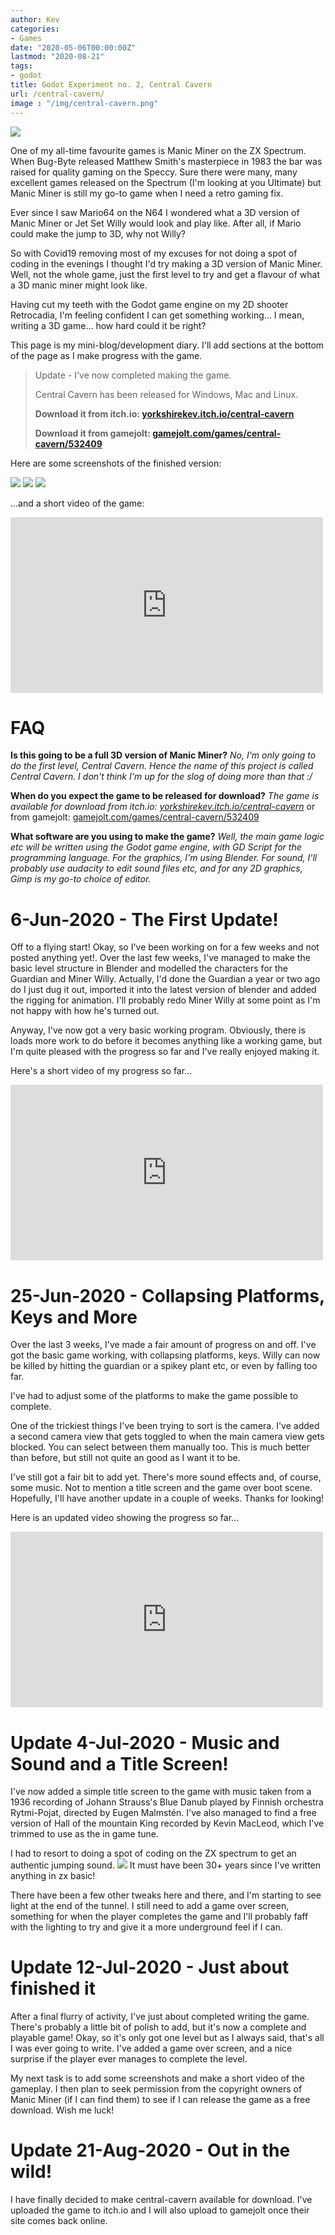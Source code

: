 ```yaml
---
author: Kev
categories:
- Games
date: "2020-05-06T00:00:00Z"
lastmod: "2020-08-21"
tags:
- godot
title: Godot Experiment no. 2, Central Cavern
url: /central-cavern/
image : "/img/central-cavern.png"
---
```

![](/images/central-cavern/screenshot1.png)

One of my all-time favourite games is Manic Miner on the ZX Spectrum. When Bug-Byte released Matthew Smith's masterpiece in 1983 the bar was raised for quality gaming on the Speccy. Sure there were many, many excellent games released on the Spectrum (I'm looking at you Ultimate) but Manic Miner is still my go-to game when I need a retro gaming fix.

Ever since I saw Mario64 on the N64 I wondered what a 3D version of Manic Miner or Jet Set Willy would look and play like. After all, if Mario could make the jump to 3D, why not Willy?

So with Covid19 removing most of my excuses for not doing a spot of coding in the evenings I thought I'd try making a 3D version of Manic Miner. Well, not the whole game, just the first level to try and get a flavour of what a 3D manic miner might look like.

Having cut my teeth with the Godot game engine on my 2D shooter Retrocadia, I'm feeling confident I can get something working... I mean, writing a 3D game... how hard could it be right?

This page is my mini-blog/development diary. I'll add sections at the bottom of the page as I make progress with the game.
>
> Update - I've now completed making the game.
>
> Central Cavern has been released for Windows, Mac and Linux.
> 
> **Download it from itch.io: [yorkshirekev.itch.io/central-cavern](https://yorkshirekev.itch.io/central-cavern)**
>
>**Download it from gamejolt: [gamejolt.com/games/central-cavern/532409](https://gamejolt.com/games/central-cavern/532409)**
>

Here are some screenshots of the finished version:

![](/images/central-cavern/screenshot3.png)
![](/images/central-cavern/screenshot2.png)
![](/images/central-cavern/screenshot4.png)

...and a short video of the game:

<div class="embed-container">
  <iframe
      src="https://player.vimeo.com/video/439503171"
      width="500"
      height="281"
      frameborder="0"
      webkitallowfullscreen
      mozallowfullscreen
      allowfullscreen>
  </iframe>
</div>



# FAQ #
**Is this going to be a full 3D version of Manic Miner?**
*No, I'm only going to do the first level, Central Cavern. Hence the name of this project is called Central Cavern.
I don't think I'm up for the slog of doing more than that :/*

**When do you expect the game to be released for download?**
*The game is available for download from itch.io: [yorkshirekev.itch.io/central-cavern](https://yorkshirekev.itch.io/central-cavern)* or from gamejolt: [gamejolt.com/games/central-cavern/532409](https://gamejolt.com/games/central-cavern/532409)

**What software are you using to make the game?**
*Well, the main game logic etc will be written using the Godot game engine, with GD Script for the programming language.
For the graphics, I'm using Blender. For sound, I'll probably use audacity to edit sound files etc, and for any 2D graphics, Gimp is my go-to choice of editor.*


# 6-Jun-2020 - The First Update! #
Off to a flying start! Okay, so I've been working on for a few weeks and not posted anything yet!. Over the last few weeks, I've managed to make the basic level structure in Blender and modelled the characters for the Guardian and Miner Willy. Actually, I'd done the Guardian a year or two ago do I just dug it out, imported it into the latest version of blender and added the rigging for animation. I'll probably redo Miner Willy at some point as I'm not happy with how he's turned out.

Anyway, I've now got a very basic working program. Obviously, there is loads more work to do before it becomes anything like a working game, but I'm quite pleased with the progress so far and I've really enjoyed making it.

Here's a short video of my progress so far...

<div class="embed-container">
  <iframe
      src="https://player.vimeo.com/video/428592264"
      width="500"
      height="281"
      frameborder="0"
      webkitallowfullscreen
      mozallowfullscreen
      allowfullscreen>
  </iframe>
</div>


# 25-Jun-2020 - Collapsing Platforms, Keys and More #
Over the last 3 weeks, I've made a fair amount of progress on and off. I've got the basic game working, with collapsing platforms, keys. Willy can now be killed by hitting the guardian or a spikey plant etc, or even by falling too far.

I've had to adjust some of the platforms to make the game possible to complete.

One of the trickiest things I've been trying to sort is the camera. I've added a second camera view that gets toggled to when the main camera view gets blocked. You can select between them manually too. This is much better than before, but still not quite an good as I want it to be.

I've still got a fair bit to add yet. There's more sound effects and, of course, some music. Not to mention a title screen and the game over boot scene. Hopefully, I'll have another update in a couple of weeks. Thanks for looking!

Here is an updated video showing the progress so far...

<div class="embed-container">
  <iframe
      src="https://player.vimeo.com/video/432599450"
      width="500"
      height="281"
      frameborder="0"
      webkitallowfullscreen
      mozallowfullscreen
      allowfullscreen>
  </iframe>
</div>


# Update 4-Jul-2020 - Music and Sound and a Title Screen! #
I've now added a simple title screen to the game with music taken from a 1936 recording of Johann Strauss's Blue Danub played by Finnish orchestra Rytmi-Pojat, directed by Eugen Malmstén. I've also managed to find a free version of Hall of the mountain King recorded by Kevin MacLeod, which I've trimmed to use as the in game tune.

I had to resort to doing a spot of coding on the ZX spectrum to get an authentic jumping sound.
![](/images/central-cavern/jump-code-zxbasic.png)
It must have been 30+ years since I've written anything in zx basic!

There have been a few other tweaks here and there, and I'm starting to see light at the end of the tunnel. I still need to add a game over screen, something for when the player completes the game and I'll probably faff with the lighting to try and give it a more underground feel if I can.

# Update 12-Jul-2020 - Just about finished it #
After a final flurry of activity, I've just about completed writing the game. There's probably a little bit of polish to add, but it's now a complete and playable game! Okay, so it's only got one level but as I always said, that's all I was ever going to write. I've added a game over screen, and a nice surprise if the player ever manages to complete the level.

My next task is to add some screenshots and make a short video of the gameplay. I then plan to seek permission from the copyright owners of Manic Miner (if I can find them) to see if I can release the game as a free download. Wish me luck!

# Update 21-Aug-2020 - Out in the wild! #
I have finally decided to make central-cavern available for download. I've uploaded the game to itch.io and I will also upload to gamejolt once their site comes back online.